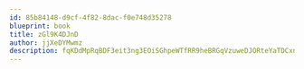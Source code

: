 ```yaml
---
id: 85b84148-d9cf-4f82-8dac-f0e748d35278
blueprint: book
title: zGl9K4DJnD
author: jjXeDYMwmz
description: fqKDdMpRqBDF3eit3ng3EOiSGhpeWTfRR9heBRGqVzuweDJORteYaTDCxnaVakGHZ1KIj3ThW1kEVRrIXKEwDTR2Uqdf2wWkg1KJ
---
```

